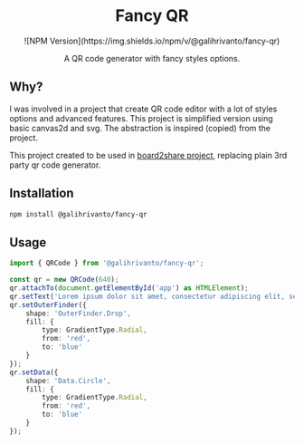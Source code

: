 <div align="center">
  <h1>Fancy QR</h1>
  ![NPM Version](https://img.shields.io/npm/v/@galihrivanto/fancy-qr)


<br />

  A QR code generator with fancy styles options.
</div>



## Why?
I was involved in a project that create QR code editor with a lot of styles options and advanced features. This project is simplified version using basic canvas2d and svg. The abstraction is inspired (copied) from the project.

This project created to be used in [board2share project](https://github.com/galihrivanto/board2share), replacing plain 3rd party qr code generator.

## Installation

```bash
npm install @galihrivanto/fancy-qr
```

## Usage

```ts
import { QRCode } from '@galihrivanto/fancy-qr';

const qr = new QRCode(640);
qr.attachTo(document.getElementById('app') as HTMLElement);
qr.setText('Lorem ipsum dolor sit amet, consectetur adipiscing elit, sed do eiusmod tempor incididunt ut labore et dolore magna aliqua.');
qr.setOuterFinder({
    shape: 'OuterFinder.Drop',
    fill: {
        type: GradientType.Radial,
        from: 'red',
        to: 'blue'
    }
});
qr.setData({
    shape: 'Data.Circle',
    fill: {
        type: GradientType.Radial,
        from: 'red',
        to: 'blue'
    }
});
```